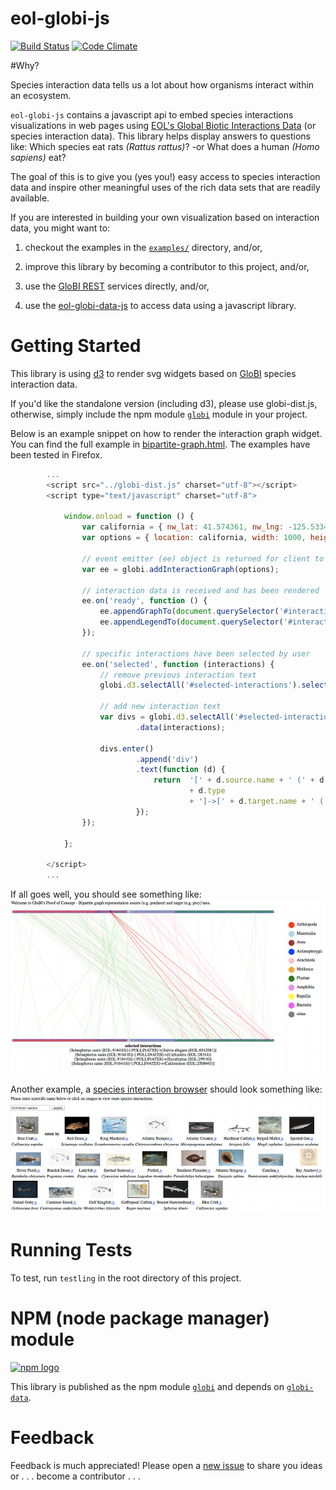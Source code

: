 eol-globi-js
============

[![Build Status](https://travis-ci.org/jhpoelen/eol-globi-js.svg?branch=master)](https://travis-ci.org/jhpoelen/eol-globi-js)
[![Code Climate](https://codeclimate.com/github/jhpoelen/eol-globi-js/badges/gpa.svg)](https://codeclimate.com/github/jhpoelen/eol-globi-js)

#Why?

Species interaction data tells us a lot about how organisms interact within an ecosystem.

```eol-globi-js``` contains a javascript api to embed species interactions visualizations in web pages using [EOL's Global Biotic Interactions Data](http://github.com/jhpoelen/eol-globi-data/) (or species interaction data). This library helps display answers to questions like: Which species eat rats _(Rattus rattus)_? -or What does a human _(Homo sapiens)_ eat?

The goal of this is to give you (yes you!) easy access to species interaction data and inspire other meaningful uses of the rich data sets that are readily available.

If you are interested in building your own visualization based on interaction data, you might want to:

1. checkout the examples in the  [```examples/```](https://github.com/jhpoelen/eol-globi-js/tree/master/examples) directory, and/or,

2. improve this library by becoming a contributor to this project, and/or,

3. use the [GloBI REST](http://github.com/jhpoelen/eol-globi-data/wiki/rest) services directly, and/or,

4. use the [eol-globi-data-js](http://github.com/jhpoelen/eol-globi-data-js) to access data using a javascript library.


# Getting Started

This library is using [d3](http://d3js.org) to render svg widgets based on [GloBI](http://github.com/jhpoelen/eol-globi-data) species interaction data.

If you'd like the standalone version (including d3), please use globi-dist.js, otherwise, simply include the npm module [```globi```](https://npmjs.org/package/globi) module in your project.

Below is an example snippet on how to render the interaction graph widget.  You can find the full example in [bipartite-graph.html](https://github.com/jhpoelen/eol-globi-js/tree/master/examples/bipartite-graph.html]).  The examples have been tested in Firefox.

```javascript
        ...
        <script src="../globi-dist.js" charset="utf-8"></script>
        <script type="text/javascript" charset="utf-8">

            window.onload = function () {
                var california = { nw_lat: 41.574361, nw_lng: -125.533448, se_lat: 32.750323, se_lng: -114.744873};
                var options = { location: california, width: 1000, height: 500 };

                // event emitter (ee) object is returned for client to respond to events
                var ee = globi.addInteractionGraph(options);

                // interaction data is received and has been rendered
                ee.on('ready', function () {
                    ee.appendGraphTo(document.querySelector('#interaction_graph'));
                    ee.appendLegendTo(document.querySelector('#interaction_graph_legend'));
                });

                // specific interactions have been selected by user
                ee.on('selected', function (interactions) {
                    // remove previous interaction text
                    globi.d3.selectAll('#selected-interactions').selectAll('div').remove();

                    // add new interaction text
                    var divs = globi.d3.selectAll('#selected-interactions').selectAll('div')
                            .data(interactions);

                    divs.enter()
                            .append('div')
                            .text(function (d) {
                                return  '[' + d.source.name + ' (' + d.source.id + ')]-[:'
                                        + d.type
                                        + ']->[' + d.target.name + ' (' + d.target.id + ')]';
                            });
                });

            };

        </script>
        ...
```

If all goes well, you should see something like: [![interaction graph](./examples/interaction-graph.png)](https://github.com/jhpoelen/eol-globi-js/tree/master/examples/bipartite-graph.html)

Another example, a [species interaction browser](https://github.com/jhpoelen/eol-globi-js/tree/master/examples/species_interaction_browser.html) should look something like: [![species_browser](./examples/interaction-browser.png)](https://github.com/jhpoelen/eol-globi-js/tree/master/examples/species_interaction_browser.html)


# Running Tests
To test, run ```testling``` in the root directory of this project.

# NPM (node package manager) module
[![npm logo](https://npmjs.org/static/npm.png)](http://npmjs.org)

This library is published as the npm module [```globi```](https://npmjs.org/package/globi) and depends on [```globi-data```](https://npmjs.org/package/globi-data).

# Feedback
 Feedback is much appreciated! Please open a [new issue](http://github.com/jhpoelen/eol-globi-js/issues/new) to share you ideas or . . . become a contributor . . .
